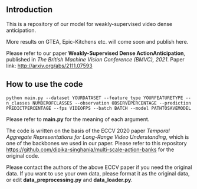## Introduction

This is a repository of our model for weakly-supervised video dense anticipation. 

More results on GTEA, Epic-Kitchens etc. will come soon and publish here.

Please refer to our paper **Weakly-Supervised Dense ActionAnticipation**, published in *The British Machine Vision Conference (BMVC), 2021*. 
Paper link: http://arxiv.org/abs/2111.07593


## How to use the code

`python main.py --dataset YOURDATASET --feature_type YOURFEATURETYPE --n_classes NUMBEROFCLASSES --observation OBSERVEPERCENTAGE --prediction PREDICTPERCENTAGE --fps VIDEOFPS --batch BATCH --model PATHTOSAVEMODEL`

Please refer to **main.py** for the meaning of each argument.

The code is written on the basis of the ECCV 2020 paper *Temporal Aggregate Representations for Long-Range Video Understanding*, which is one of the backbones we used in our paper. Please refer to this repository https://github.com/dipika-singhania/multi-scale-action-banks for the original code.

Please contact the authors of the above ECCV paper if you need the original data.
If you want to use your own data, please format it as the original data, or edit **data_preprocessing.py** and **data_loader.py**.
